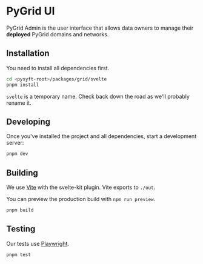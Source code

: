 # PyGrid UI

PyGrid Admin is the user interface that allows data owners to manage their
**deployed** PyGrid domains and networks.

## Installation

You need to install all dependencies first.

```bash
cd <pysyft-root>/packages/grid/svelte
pnpm install
```

`svelte` is a temporary name. Check back down the road as we'll probably rename it.

## Developing

Once you've installed the project and all dependencies, start a development server:

```bash
pnpm dev
```

## Building

We use [Vite](https://vitejs.dev/) with the svelte-kit plugin. Vite exports to `./out`.

You can preview the production build with `npm run preview`.

```bash
pnpm build
```

## Testing

Our tests use [Playwright](https://playwright.dev/).

```bash
pnpm test
```
